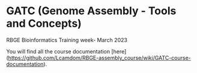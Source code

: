 # GATC (Genome Assembly - Tools and Concepts)
RBGE Bioinformatics Training week- March 2023

You will find all the course documentation [here] (https://github.com/Lcamdom/RBGE-assembly_course/wiki/GATC-course-documentation). 
